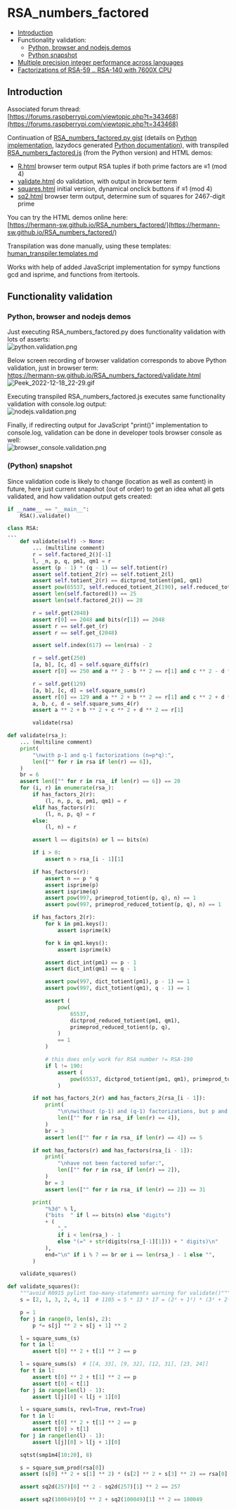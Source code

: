 # RSA_numbers_factored

* [Introduction](#introduction)
* Functionality validation:
  * [Python, browser and nodejs demos](#functionality-validation-python-browser-and-nodejs-demos)
  * [Python snapshot](#functionality-validation-python-snapshot)
* [Multiple precision integer performance across languages](performance/README.md)
* [Factorizations of RSA-59 .. RSA-140 with 7600X CPU](cado-nfs/README.md)

## Introduction 

Associated forum thread:  
[https://forums.raspberrypi.com/viewtopic.php?t=343468](https://forums.raspberrypi.com/viewtopic.php?t=343468)

Continuation of [RSA_numbers_factored.py gist](https://gist.github.com/Hermann-SW/839dfe6002810d404e3f0fe1808a6333) (details on [Python implementation](python/README.md), lazydocs generated [Python documentation](https://github.com/Hermann-SW/RSA_numbers_factored/blob/main/python/docs/RSA_numbers_factored.py.md)), with transpiled [RSA_numbers_factored.js](RSA_numbers_factored.js) (from the Python version) and HTML demos:

* [R.html](R.html)  browser term output RSA tuples if both prime factors are ≡1 (mod 4)  
* [validate.html](validate.html)  do validation, with output in browser term  
* [squares.html](squares.html)  initial version, dynamical onclick buttons if ≡1 (mod 4)  
* [sq2.html](sq2.html)  browser term output, determine sum of squares for 2467-digit prime  

You can try the HTML demos online here:  
[https://hermann-sw.github.io/RSA_numbers_factored/](https://hermann-sw.github.io/RSA_numbers_factored/)  

Transpilation was done manually, using these templates:  
[human_transpiler.templates.md](human_transpiler.templates.md)  

Works with help of added JavaScript implementation for sympy functions gcd and isprime, and functions from itertools.

## Functionality validation 

### Python, browser and nodejs demos 

Just executing RSA_numbers_factored.py does functionality validation with lots of asserts:  
![python.validation.png](res/python.validation.png)

Below screen recording of browser validation corresponds to above Python validation, just in browser term:  
https://hermann-sw.github.io/RSA_numbers_factored/validate.html  
![Peek_2022-12-18_22-29.gif](res/Peek_2022-12-18_22-29.gif)

Executing transpiled RSA_numbers_factored.js executes same functionality validation with console.log output:  
![nodejs.validation.png](res/nodejs.validation.png)

Finally, if redirecting output for JavaScript "print()" implementation to console.log, validation can be done in developer tools browser console as well:  
![browser_console.validation.png](res/browser_console.validation.png)

### (Python) snapshot 
Since validation code is likely to change (location as well as content) in future, here just current snapshot (out of order) to get an idea what all gets validated, and how validation output gets created:  
```python
if __name__ == "__main__":
    RSA().validate()
```
```python
class RSA:
...
    def validate(self) -> None:
        ... (multiline comment)
        r = self.factored_2()[-1]
        l, _n, p, q, pm1, qm1 = r
        assert (p - 1) * (q - 1) == self.totient(r)
        assert self.totient_2(r) == self.totient_2(l)
        assert self.totient_2(r) == dictprod_totient(pm1, qm1)
        assert pow(65537, self.reduced_totient_2(190), self.reduced_totient(190)) == 1
        assert len(self.factored()) == 25
        assert len(self.factored_2()) == 20

        r = self.get(2048)
        assert r[0] == 2048 and bits(r[1]) == 2048
        assert r == self.get_(r)
        assert r == self.get_(2048)

        assert self.index(617) == len(rsa) - 2

        r = self.get(250)
        [a, b], [c, d] = self.square_diffs(r)
        assert r[0] == 250 and a ** 2 - b ** 2 == r[1] and c ** 2 - d ** 2 == r[1]

        r = self.get(129)
        [a, b], [c, d] = self.square_sums(r)
        assert r[0] == 129 and a ** 2 + b ** 2 == r[1] and c ** 2 + d ** 2 == r[1]
        a, b, c, d = self.square_sums_4(r)
        assert a ** 2 + b ** 2 + c ** 2 + d ** 2 == r[1]

        validate(rsa)
```
```python
def validate(rsa_):
    ... (multiline comment)
    print(
        "\nwith p-1 and q-1 factorizations (n=p*q):",
        len(["" for r in rsa if len(r) == 6]),
    )
    br = 6
    assert len(["" for r in rsa_ if len(r) == 6]) == 20
    for (i, r) in enumerate(rsa_):
        if has_factors_2(r):
            (l, n, p, q, pm1, qm1) = r
        elif has_factors(r):
            (l, n, p, q) = r
        else:
            (l, n) = r

        assert l == digits(n) or l == bits(n)

        if i > 0:
            assert n > rsa_[i - 1][1]

        if has_factors(r):
            assert n == p * q
            assert isprime(p)
            assert isprime(q)
            assert pow(997, primeprod_totient(p, q), n) == 1
            assert pow(997, primeprod_reduced_totient(p, q), n) == 1

        if has_factors_2(r):
            for k in pm1.keys():
                assert isprime(k)

            for k in qm1.keys():
                assert isprime(k)

            assert dict_int(pm1) == p - 1
            assert dict_int(qm1) == q - 1

            assert pow(997, dict_totient(pm1), p - 1) == 1
            assert pow(997, dict_totient(qm1), q - 1) == 1

            assert (
                pow(
                    65537,
                    dictprod_reduced_totient(pm1, qm1),
                    primeprod_reduced_totient(p, q),
                )
                == 1
            )

            # this does only work for RSA number != RSA-190
            if l != 190:
                assert (
                    pow(65537, dictprod_totient(pm1, qm1), primeprod_totient(p, q)) == 1
                )

        if not has_factors_2(r) and has_factors_2(rsa_[i - 1]):
            print(
                "\n\nwithout (p-1) and (q-1) factorizations, but p and q:",
                len(["" for r in rsa_ if len(r) == 4]),
            )
            br = 3
            assert len(["" for r in rsa_ if len(r) == 4]) == 5

        if not has_factors(r) and has_factors(rsa_[i - 1]):
            print(
                "\nhave not been factored sofar:",
                len(["" for r in rsa_ if len(r) == 2]),
            )
            br = 3
            assert len(["" for r in rsa_ if len(r) == 2]) == 31

        print(
            "%3d" % l,
            ("bits  " if l == bits(n) else "digits")
            + (
                ","
                if i < len(rsa_) - 1
                else "(=" + str(digits(rsa_[-1][1])) + " digits)\n"
            ),
            end="\n" if i % 7 == br or i == len(rsa_) - 1 else "",
        )

    validate_squares()
```
```python
def validate_squares():
    """avoid R0915 pylint too-many-statements warning for validate()"""
    s = [2, 1, 3, 2, 4, 1]  # 1105 = 5 * 13 * 17 = (2² + 1²) * (3² + 2²) * (4² + 1²)

    p = 1
    for j in range(0, len(s), 2):
        p *= s[j] ** 2 + s[j + 1] ** 2

    l = square_sums_(s)
    for t in l:
        assert t[0] ** 2 + t[1] ** 2 == p

    l = square_sums(s)  # [[4, 33], [9, 32], [12, 31], [23, 24]]
    for t in l:
        assert t[0] ** 2 + t[1] ** 2 == p
        assert t[0] < t[1]
    for j in range(len(l) - 1):
        assert l[j][0] < l[j + 1][0]

    l = square_sums(s, revl=True, revt=True)
    for t in l:
        assert t[0] ** 2 + t[1] ** 2 == p
        assert t[0] > t[1]
    for j in range(len(l) - 1):
        assert l[j][0] > l[j + 1][0]

    sqtst(smp1m4[10:20], 8)

    s = square_sum_prod(rsa[0])
    assert (s[0] ** 2 + s[1] ** 2) * (s[2] ** 2 + s[3] ** 2) == rsa[0][1]

    assert sq2d(257)[0] ** 2 - sq2d(257)[1] ** 2 == 257

    assert sq2(100049)[0] ** 2 + sq2(100049)[1] ** 2 == 100049
```
